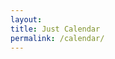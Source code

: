 ```yaml
---
layout:
title: Just Calendar
permalink: /calendar/
---
```


<script type="text/javascript" src="/scripts/jquery-3.6.0.min.js"></script>
<script type="text/javascript" src="/scripts/moment.min.js"></script>
<script type="text/javascript" src="/scripts/fullcalendar.min.js"></script>
<script type="text/javascript" src="/scripts/rrule.min.js"></script>
<script type="text/javascript" src="/scripts/main.global.min.js"></script>
<link rel="stylesheet" href="//cdnjs.cloudflare.com/ajax/libs/fullcalendar/3.2.0/fullcalendar.min.css">
<link rel="stylesheet" media="print" href="//cdnjs.cloudflare.com/ajax/libs/fullcalendar/3.2.0/fullcalendar.print.css">

<div id='calendar'></div>

<script>
var calendarEl = document.getElementById('calendar')
var calendar = new FullCalendar.Calendar(calendarEl, {
  initialView: 'dayGridMonth',
  validRange: {
    start: '2022-01-01'
  },
  events:[
  {
    title: 'Pagi 1',
    rrule: {
      dtstart: '2022-06-01',
      freq: 'daily',
      interval: 8
    }
  },
  {
    title: 'Pagi 2',
    rrule: {
      dtstart: '2022-06-02',
      freq: 'daily',
      interval: 8
    }
  },
  {
    title: 'Siang 1',
    rrule: {
      dtstart: '2022-06-03',
      freq: 'daily',
      interval: 8
    }
  },
  {
    title: 'Siang 2',
    rrule: {
      dtstart: '2022-06-04',
      freq: 'daily',
      interval: 8
    }
  },
  {
    title: 'Malam 1',
    rrule: {
      dtstart: '2022-06-05',
      freq: 'daily',
      interval: 8
    }
  },
  {
    title: 'Malam 2',
    rrule: {
      dtstart: '2022-06-06',
      freq: 'daily',
      interval: 8
    }
  }
  ]
})

calendar.render()
</script>
